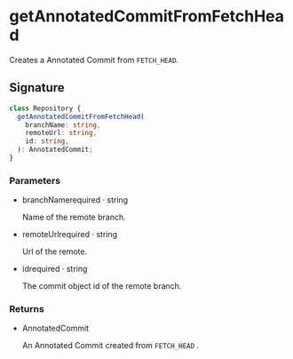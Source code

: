 # getAnnotatedCommitFromFetchHead

Creates a Annotated Commit from `FETCH_HEAD`.

## Signature

```ts
class Repository {
  getAnnotatedCommitFromFetchHead(
    branchName: string,
    remoteUrl: string,
    id: string,
  ): AnnotatedCommit;
}
```

### Parameters

<ul class="param-ul">
  <li class="param-li param-li-root">
    <span class="param-name">branchName</span><span class="param-required">required</span>&nbsp;·&nbsp;<span class="param-type">string</span>
    <br>
    <p class="param-description">Name of the remote branch.</p>
  </li>
  <li class="param-li param-li-root">
    <span class="param-name">remoteUrl</span><span class="param-required">required</span>&nbsp;·&nbsp;<span class="param-type">string</span>
    <br>
    <p class="param-description">Url of the remote.</p>
  </li>
  <li class="param-li param-li-root">
    <span class="param-name">id</span><span class="param-required">required</span>&nbsp;·&nbsp;<span class="param-type">string</span>
    <br>
    <p class="param-description">The commit object id of the remote branch.</p>
  </li>
</ul>

### Returns

<ul class="param-ul">
  <li class="param-li param-li-root">
    <span class="param-type">AnnotatedCommit</span>
    <br>
    <p class="param-description">An Annotated Commit created from  <code>FETCH_HEAD</code> .</p>
  </li>
</ul>